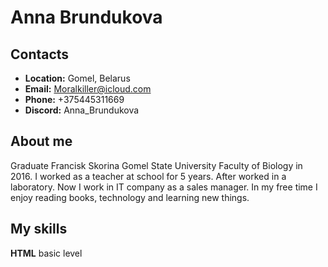 # Anna Brundukova #

## **Contacts** ##

* **Location:** Gomel, Belarus
* **Email:** Moralkiller@icloud.com
* **Phone:** +375445311669
* **Discord:** Anna_Brundukova

## About me ##
Graduate Francisk Skorina Gomel State University Faculty of Biology in 2016. I worked as a teacher at school for 5 years. After worked in a laboratory. Now I work in IT company as a sales manager.
In my free time I enjoy reading books, technology and learning new things.

## My skills ##
**HTML** basic level
